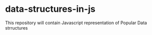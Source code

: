 # data-structures-in-js
This repository will contain Javascript representation of Popular Data strructures
